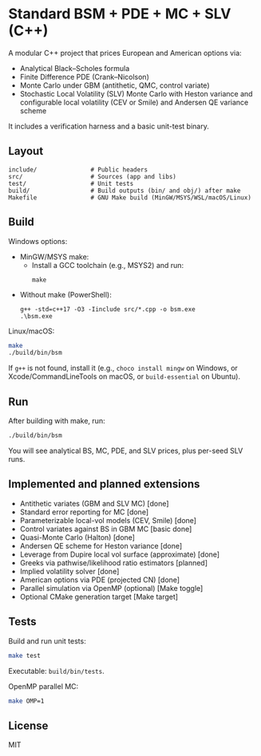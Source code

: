 # Standard BSM + PDE + MC + SLV (C++)

A modular C++ project that prices European and American options via:
- Analytical Black–Scholes formula
- Finite Difference PDE (Crank–Nicolson)
- Monte Carlo under GBM (antithetic, QMC, control variate)
- Stochastic Local Volatility (SLV) Monte Carlo with Heston variance and configurable local volatility (CEV or Smile) and Andersen QE variance scheme

It includes a verification harness and a basic unit-test binary.

## Layout

```
include/               # Public headers
src/                   # Sources (app and libs)
test/                  # Unit tests
build/                 # Build outputs (bin/ and obj/) after make
Makefile               # GNU Make build (MinGW/MSYS/WSL/macOS/Linux)
```

## Build

Windows options:
- MinGW/MSYS make:
  - Install a GCC toolchain (e.g., MSYS2) and run:
    ```pwsh
    make
    ```
- Without make (PowerShell):
  ```pwsh
  g++ -std=c++17 -O3 -Iinclude src/*.cpp -o bsm.exe
  .\bsm.exe
  ```

Linux/macOS:
```bash
make
./build/bin/bsm
```

If `g++` is not found, install it (e.g., `choco install mingw` on Windows, or Xcode/CommandLineTools on macOS, or `build-essential` on Ubuntu).

## Run

After building with make, run:
```bash
./build/bin/bsm
```

You will see analytical BS, MC, PDE, and SLV prices, plus per-seed SLV runs.

## Implemented and planned extensions

- Antithetic variates (GBM and SLV MC) [done]
- Standard error reporting for MC [done]
- Parameterizable local-vol models (CEV, Smile) [done]
- Control variates against BS in GBM MC [basic done]
- Quasi-Monte Carlo (Halton) [done]
- Andersen QE scheme for Heston variance [done]
- Leverage from Dupire local vol surface (approximate) [done]
- Greeks via pathwise/likelihood ratio estimators [planned]
- Implied volatility solver [done]
- American options via PDE (projected CN) [done]
- Parallel simulation via OpenMP (optional) [Make toggle]
- Optional CMake generation target [Make target]

## Tests

Build and run unit tests:
```bash
make test
```
Executable: `build/bin/tests`.

OpenMP parallel MC:
```bash
make OMP=1
```

## License

MIT
